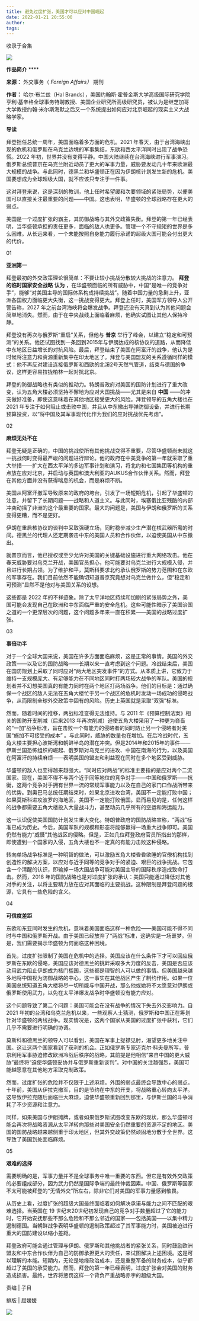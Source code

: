 ```yaml
---
title: 避免过度扩张，美国才可以应对中国崛起
date: 2022-01-21 20:55:00
author: 
tags: 
---
```



收录于合集

![](/images/287/2.gif)

  

**作品简介** ****

 **来源：** 外交事务（ _Foreign Affairs）_ 期刊

 **作者：** 哈尔·布兰兹（Hal
Brands），美国约翰斯·霍普金斯大学高级国际研究学院亨利·基辛格全球事务特聘教授、美国企业研究所高级研究员，被认为是继芝加哥大学教授约翰·米尔斯海默之后又一个系统提出如何应对北京崛起的现实主义大战略学家。

  

 **导读**

  

拜登担任总统一周年，美国面临着多方面的危机。2021
年春天，由于台湾海峡出现的危机和俄罗斯在乌克兰边境的军事集结，东欧和西太平洋同时出现了战争恐慌。2022
年初，世界并没有变得平静。中国大陆继续在台湾海峡进行军事演习。俄罗斯总统普京在乌克兰附近动员了更大的军事力量，威胁要发动几十年来欧洲最大规模的战争。与此同时，德黑兰和华盛顿正在因为伊朗核计划发生新的危机。美国要想成为全球超级大国，就不应该只专注于一件事。

  

这对拜登来说，这是深刻的教训，他上任时希望缓和次要领域的紧张局势，以便美国可以直接关注最重要的问题——中国。这也表明，华盛顿的全球战略存在更大的弱点。

  

美国是一个过度扩张的霸主，其防御战略与其外交政策失衡。拜登的第一年已经表明，当华盛顿承担的责任更多，面临的敌人也更多。管理一个不守规矩的世界是多么困难。从长远来看，一个未能按照自身能力履行承诺的超级大国可能会付出更大的代价。

  

01

 **亚洲第一**

  

拜登最初的外交政策理论很简单：不要让较小挑战分散较大挑战的注意力。 **拜登的临时国家安全战略** **认为**
，在华盛顿面临的所有威胁中，中国“是唯一的竞争对手”，能够“对美国主导的国际体系构成持续挑战”。随着中国力量的急剧上升，亚洲各国权力面临更大失衡，这一挑战变得更大。拜登上任时，美国军方领导人公开警告称，2027
年之前台湾海峡将会爆发战争。拜登还没有天真到认为其他问题会简单地消失。然而，由于在中央战线上面临着麻烦，他确实试图让其他人保持冷静。

  

拜登没有再次与俄罗斯“重启”关系，但他与 **普京**
举行了峰会，以建立“稳定和可预测”的关系。他还试图找到一条回到2015年与伊朗达成的核协议的道路，从而降低中东地区日益增长的对抗风险。最后，拜登结束了美国在阿富汗的战争，他认为是时候将注意力和资源重新集中在印太地区了。拜登与美国盟友的关系遵循同样的模式：他不再反对建设连接俄罗斯和西欧的北溪2号天然气管道，结束与德国的争议，这样更容易拉拢柏林一起对抗北京。

  

拜登的防御战略也有类似的推动力。特朗普政府对美国的国防计划进行了重大改变，认为五角大楼必须坚持不懈地为应对大国挑战——尤其是来自 **中国**
——的冲突做好准备，即使这意味着在其他地区接受更大的风险。拜登领导的五角大楼也在 2021
年专注于如何阻止或击败中国，并且从中东撤出导弹防御设备，并进行长期预算投资，以“将中国及其军事现代化作为我们的应对挑战优先考虑”。

  

02

 **麻烦无处不在**

  

拜登无疑是正确的，中国的挑战使所有其他挑战变得不重要，尽管华盛顿尚未就这一挑战何时变得最严峻的问题进行辩论。他的政府在中美竞争的第一年就采取了重大举措——扩大在西太平洋的多边军事计划和演习，将北约和七国集团等机构的重点放在应对北京，并启动与英国和澳大利亚的AUKUS合作伙伴关系。然而，拜登在其他方面并没有获得喘息的机会，而是麻烦不断。

  

美国从阿富汗撤军导致原来的政府的垮台，引发了一场短期危机，引起了华盛顿的注意，并留下了长期问题——战略和人道主义。与此同时，埃塞俄比亚残酷的内部冲突动摇了非洲的这个最重要的国家。最大的问题是，美国与伊朗和俄罗斯的关系变得更糟，而不是更好。

  

伊朗在重启核协议的谈判中采取强硬立场，同时稳步减少生产潜在核武器所需的时间。德黑兰的代理人还定期袭击中东的美国人员和合作伙伴，以迫使美国从中东撤出。

  

就普京而言，他已授权或至少允许对美国的关键基础设施进行重大网络攻击。他在春天威胁要对乌克兰开战，美国官员担心，他可能要对乌克兰进行大规模入侵，并且进行长期占领。为了维护和平，莫斯科要求北约承认俄罗斯的势力范围和在东欧的军事存在。我们目前依然不能确切知道普京究竟想对乌克兰做什么，但“稳定和可预测”显然不是他对与美国关系的设想。

  

这些都是 2022
年的不祥迹象。除了太平洋地区持续和加剧的紧张局势之外，美国可能会发现自己在欧洲和中东面临严重的安全危机。这些可能性暗示了美国治国之道的一个更深层次的问题，这个问题多年来一直在积累——美国的战略过度扩张。

  

03

 **事倍功半**

  

对于一个全球大国来说，美国在许多方面面临麻烦，这是正常的事情。美国的外交政策——以及它的国防战略——长期以来一直考虑到这个问题。冷战结束后，美国在国防规划上采取了同时应对“两大地区突发事件”的方式。从本质上讲，它致力于维持一支规模庞大、有足够能力在不同地区同时打两场较大战争的军队。美国的规划者并不幻想美国真的有能力同时在两个地区打两场战争。他们的目标是：通过确保一个战区的敌人无法在五角大楼忙于另一个战区的危机时发动一场成功的侵略战争，从而限制全球外交政策中固有的风险。历史上英国就是采取“双强”标准。

  

然而，随着时间的推移，两战标准变得无法维持。与 2011 年《预算控制法案》相关的国防开支削减（后来2013
年再次削减）迫使五角大楼采用了一种更为吝啬的“一加”战争标准，旨在击败一个有能力的侵略者的同时防止另一个侵略者对美国“施加不可接受的成本”
。与此同时，威胁的数量也在增加。在后冷战时代，五角大楼主要担心波斯湾和朝鲜半岛的潜在冲突。但是2014年和2015年的事件——伊斯兰国恐怖组织的崛起、俄罗斯对乌克兰的进攻、中国在南海的行为，以及美国在阿富汗的持续麻烦——表明美国的盟友和利益现在同时在多个地区受到威胁。

  

华盛顿的敌人也变得越来越强大。“同时应对两战”的标准主要指的是应对两个二流国家。现在，美国不得不与两个近乎同等地位的竞争对手——中国和俄罗斯——抗衡，这两个竞争对手拥有世界一流的常规军事能力以及在自己的家门口作战所带来的优势。到奥巴马总统任期结束时，如果北京进攻台湾，美国不一定能打败中国；如果莫斯科进攻波罗的海地区，美国不一定能打败俄国。显而易见的是，任何这样的战争都需要五角大楼投入大量战斗力，甚至动员几乎所有的空运和海运能力。

  

这一认识促使美国国防计划发生重大变化。特朗普政府的国防战略宣称，“两战”标准已成为历史。今后，美国军队的规模和形态将能够赢得一场重大战争即可。美国仍然有能力“威慑”其他战区的侵略。但是，正如几位拜登政府官员所指出的那样，即使遭到一个国家的入侵，五角大楼也不一定真的有能力击败这种侵略。

  

转向单场战争标准是一种明智的做法，可以激励五角大楼昏昏欲睡的官僚机构找到创造性的解决方案，以应对与近乎同等的竞争对手的紧迫、艰巨的战争挑战。它包含一个清醒的认识，即输掉一场大国战争可能对美国主导的国际秩序造成致命打击。然而，2018
年的国防战略也是对过度扩张的承认：美国只能通过降低对其他对手的关注，以将主要精力放在应对其面临的主要挑战。这种限制是拜登问题的根源，它具有一些危险的含义。

  

04

 **可信度差距**

  

东欧和东亚同时发生的危机，意味着美国面临这样一种危险——美国可能不得不同时与中国和俄罗斯开战。由于美国已经放弃了“两战”标准，这确实是一场噩梦。但是，我们需要揭示华盛顿为何面临这种困境。

  

首先，过度扩张限制了美国在危机中的选择。美国应该在什么条件下才可以回应俄罗斯在东欧的侵略，美国应该对德黑兰的挑衅采取多大力度的反击，美国是否应该动用武力阻止伊朗成为核门槛国，这些都是理智的人可以做的事情。但美国越来越多地将中国视为防御战略的中心，这一事实在其他战区产生了制约作用。如果一位美国总统知道五角大楼将尽一切所能与中国开战，那么他或她将不太愿意对伊朗或俄罗斯使用武力，以免在太平洋爆发战争时华盛顿没有能力应对。

  

这个问题导致了第二个问题：美国可能会在没有战争的情况下失去外交影响力。自 2021
年初的台湾和乌克兰危机以来，一些观察人士猜测，俄罗斯和中国正在筹划针对华盛顿的两线战争。现实情况是，这两个国家从美国的过度扩张中获利，它们几乎不需要进行明确的协调。

  

莫斯科和德黑兰的领导人可以看到，美国在军事上捉襟见肘，渴望更多地关注中国。这让这两个国家看到了获利的机会。正如俄罗斯专家迈克尔·科夫曼所写，普京利用军事胁迫修改欧洲冷战后秩序的战略，其前提是他相信“来自中国的更大威胁”最终将“迫使华盛顿妥协并与俄罗斯重新谈判”。对中国的关注越强烈，美国可能越愿意在其他地方采取克制政策。

  

然而，过度扩张的危险并不仅限于上述麻烦。外围的弱点最终会导致中心的弱点。十年前，美国从伊拉克撤军，目的是节约在中东的开支，将战略重心转向太平洋。这导致伊拉克随后面临巨大麻烦，迫使华盛顿重新回到那里，与伊斯兰国的斗争消耗了不少资源和注意力。

  

同样，如果美国与伊朗摊牌，或者如果俄罗斯试图改变东欧的现状，那么华盛顿可能会再次将战略资源从太平洋转向那些对美国安全仍然重要的资源不足的地区。美国的国防战略越来越侧重于印太地区，但其外交政策仍然顽固地分散于全世界。这导致了美国到处面临麻烦。

  

05

 **艰难的选择**  

  

需要明确的是，军事力量并不是全球事务中唯一重要的东西。但它是有效外交政策的必要组成部分，因为武力仍然是国际争端的最终仲裁因素。中国、俄罗斯等国家不太可能被拜登的“无情外交”所左右，除非它们对美国的军事力量感到敬畏。

  

从历史上看，过度扩张的超级大国最终面临着如何解决承诺与能力之间不匹配的艰难选择。当英国在 19
世纪末20世纪初发现自己的竞争对手数量超过了它的能力时，它开始安抚那些不那么危险和不那么邻近的国家——包括美国——以集中精力遏制德国。当朝鲜战争表明华盛顿的遏制政策超过了其军事能力时，美国被迫进行重大的国防建设以缩小差距。

  

拜登政府可能会通过管理与伊朗、俄罗斯和其他挑战者的紧张关系，同时鼓励欧洲盟友和中东合作伙伴为自己的防御承担更大的责任，来试图解决上述困境。这是可以理解的本能。短期内，无论是地缘政治成本，还是重整军备的财务成本，似乎都超过了美国的承受能力。然而，拜登的第一年已经表明，过度扩张会对美国的财务造成损害。最终，世界将惩罚这样一个背负严重战略赤字的超级大国。

  

责编 | 子目

排版 | 屈媛媛  

![](/images/287/3.gif)


